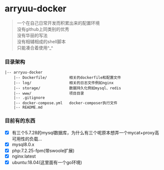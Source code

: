 # arryuu-docker> 一个在自己日常开发而积累出来的配置环境  > 没有github上同类别的优秀  > 没有华丽的写法  > 没有相辅相成的shell脚本  > 只能凑合着使用^_^### 目录架构```|-- arryuu-docker    |-- Dockerfile/          相关的dockerfile和配置文件    |-- log/                 相关的日志文件例如nginx    |-- storage/             数据持久化例如mysql、redis    |-- www/                 项目目录    |-- .gitignore    |-- docker-compose.yml   docker-composer执行文件    |-- README.md```### 目前有的东西- [x] 有三个5.7.28的mysql数据库，为什么有三个呢原本想弄一个mycat+proxy高可用性的负载...- [x] mysql8.0.x- [x] php:7.2.25-fpm(带swoole扩展)- [x] nginx:latest- [x] ubuntu:18.04(这里面有一个go环境)